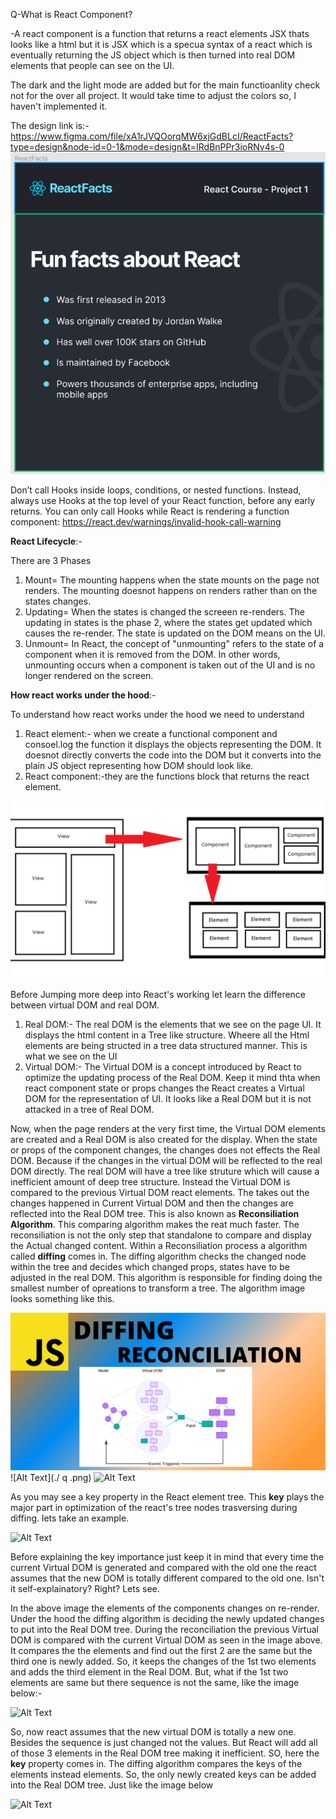 Q-What is React Component?

-A react component is a function that returns a react elements JSX thats looks like a html but it is JSX which is a specua syntax of a react which is eventually returning the JS object which is then turned into real DOM elements that people can see on the UI.

The dark and the light mode are added but for the main functioanlity check not for the over all project. It would take time to adjust the colors so, I haven't implemented it. 

The design link is:- https://www.figma.com/file/xA1rJVQOorqMW6xjGdBLcI/ReactFacts?type=design&node-id=0-1&mode=design&t=IRdBnPPr3ioRNv4s-0 
![Alt Text](./Screenshot%202023-07-04%20202429.png)

Don’t call Hooks inside loops, conditions, or nested functions. Instead, always use Hooks at the top level of your React function, before any early returns. You can only call Hooks while React is rendering a function component:  https://react.dev/warnings/invalid-hook-call-warning


**React Lifecycle**:-

There are 3 Phases 
 1. Mount= The mounting happens when the state mounts on the page not renders. The mounting doesnot happens on renders rather than on the states changes. 
 2. Updating= When the states is changed the screeen re-renders. The updating in states is the phase 2, where the states get updated which causes the re-render. The state is updated on the DOM means on the UI.
 3. Unmount= In React, the concept of "unmounting" refers to the state of a component when it is removed from the DOM. In other words, unmounting occurs when a component is taken out of the UI and is no longer rendered on the screen.

**How react works under the hood**:-

 To understand how react works under the hood we need to understand
 1. React element:- when we create a functional component and consoel.log the function it displays the objects representing the DOM. It doesnot directly converts the code into the DOM but it converts into the plain JS object representing how DOM should look like. 
 2. React component:-they are the functions block that returns the react element.

 ![Alt Text](./react-elements.png)


 Before Jumping more deep into React's working let learn the difference between virtual DOM and real DOM.
 1. Real DOM:- The real DOM is the elements that we see on the page UI. It displays the html content in a Tree like structure. Wheere all the Html elements are being structed in a tree data structured manner. This is what we see on the UI 
 2. Virtual DOM:- The Virtual DOM is a concept introduced by React to optimize the updating process of the Real DOM. Keep it mind thta when react component state or props changes the React creates a Virtual DOM for the representation of UI. It looks like a Real DOM but it is not attacked in a tree of Real DOM.

Now, when the page renders at the very first time, the Virtual DOM elements are created and a Real DOM is also created for the display. When the state or props of the component changes, the changes does not effects the Real DOM. Because if the changes in the virtual DOM will be reflected to the real DOM directly. The real DOM will have a tree like struture which will cause a inefficient amount of deep tree structure. Instead the Virtual DOM is compared to the previous Virtual DOM react elements. The takes out the changes happened in Current Virtual DOM and then the changes are reflected into the Real DOM tree. This is also known as **Reconsiliation Algorithm**. This comparing algorithm makes the reat much faster. 
The reconsiliation is not the only step that standalone to compare and display the Actual changed content. Within a Reconsiliation process a algorithm called **diffing** comes in. The diffing algorithm checks the changed node within the tree and decides which changed props, states have to be adjusted in the real DOM. This algorithm is responsible for finding doing the smallest number of opreations to transform a tree. The algorithm image looks something like this.


![Alt Text](./reconsliation-diffing.png)
![Alt Text](./  q   .png)
![Alt Text](./react-components-ui-tree-l.jpg)

As you may see a key property in the React element tree. This **key** plays the major part in optimization of the react's tree nodes trasversing during diffing. lets take an example.

![Alt Text](./diffing-1.png)

Before explaining the key importance just keep it in mind that every time the current Virtual DOM is generated and compared with the old one the react assumes that the new DOM is totally different compared to the old one. Isn't it self-explainatory? Right? Lets see.

In the above image the elements of the components changes on re-render. Under the hood the diffing algorithm is deciding the newly updated changes to put into the Real DOM tree. During the reconciliation the previous Virtual DOM is compared with the current Virtual DOM as seen in the image above. It compares the the elements and find out the first 2 are the same but the third one is newly added. So, it keeps the changes of the 1st two elements and adds the third element in the Real DOM. But, what if the 1st two elements are same but there sequence is not the same, like the image below:- 

![Alt Text](./diffing-2.png)

So, now react assumes that the new virtual DOM is totally a new one. Besides the sequence is just changed not the values. But React will add all of those 3 elements in the Real DOM tree making it inefficient. SO, here the **key** property comes in. The diffing algorithm compares the keys of the elements instead elements. So, the only newly created keys can be added into the Real DOM tree. Just like the image below

![Alt Text](./diffing-2.png)

